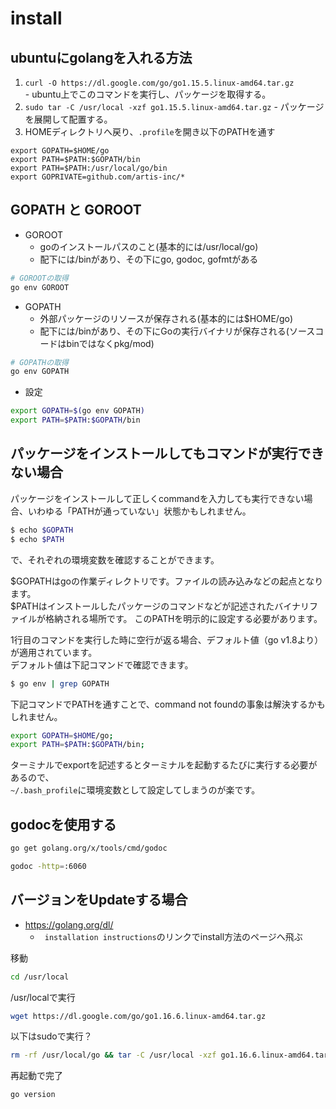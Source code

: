 # install
## ubuntuにgolangを入れる方法  
1. ```curl -O https://dl.google.com/go/go1.15.5.linux-amd64.tar.gz```   
		- ubuntu上でこのコマンドを実行し、パッケージを取得する。   
2. ```sudo tar -C /usr/local -xzf go1.15.5.linux-amd64.tar.gz```
		- パッケージを展開して配置する。
3. HOMEディレクトリへ戻り、`.profile`を開き以下のPATHを通す
```
export GOPATH=$HOME/go
export PATH=$PATH:$GOPATH/bin
export PATH=$PATH:/usr/local/go/bin
export GOPRIVATE=github.com/artis-inc/*
```

## GOPATH と GOROOT
- GOROOT
  - goのインストールパスのこと(基本的には/usr/local/go)
  - 配下には/binがあり、その下にgo, godoc, gofmtがある
```bash
# GOROOTの取得 
go env GOROOT
```
- GOPATH
  - 外部パッケージのリソースが保存される(基本的には$HOME/go)
  - 配下には/binがあり、その下にGoの実行バイナリが保存される(ソースコードはbinではなくpkg/mod)
```bash
# GOPATHの取得
go env GOPATH
```
- 設定
```bash
export GOPATH=$(go env GOPATH)
export PATH=$PATH:$GOPATH/bin
```

## パッケージをインストールしてもコマンドが実行できない場合
パッケージをインストールして正しくcommandを入力しても実行できない場合、いわゆる「PATHが通っていない」状態かもしれません。
```bash
$ echo $GOPATH
$ echo $PATH
```
で、それぞれの環境変数を確認することができます。  
  
$GOPATHはgoの作業ディレクトリです。ファイルの読み込みなどの起点となります。  
$PATHはインストールしたパッケージのコマンドなどが記述されたバイナリファイルが格納される場所です。 このPATHを明示的に設定する必要があります。  
  
1行目のコマンドを実行した時に空行が返る場合、デフォルト値（go v1.8より）が適用されています。  
デフォルト値は下記コマンドで確認できます。  
```bash
$ go env | grep GOPATH
```
下記コマンドでPATHを通すことで、command not foundの事象は解決するかもしれません。
```bash
export GOPATH=$HOME/go;
export PATH=$PATH:$GOPATH/bin;
```
ターミナルでexportを記述するとターミナルを起動するたびに実行する必要があるので、  
`~/.bash_profile`に環境変数として設定してしまうのが楽です。

## godocを使用する

```sh
go get golang.org/x/tools/cmd/godoc
```
```sh
godoc -http=:6060
```

## バージョンをUpdateする場合
- https://golang.org/dl/
	- ` installation instructions`のリンクでinstall方法のページへ飛ぶ

移動
```sh
cd /usr/local
```
/usr/localで実行
```sh
wget https://dl.google.com/go/go1.16.6.linux-amd64.tar.gz
```
以下はsudoで実行？
```sh
rm -rf /usr/local/go && tar -C /usr/local -xzf go1.16.6.linux-amd64.tar.gz
```
再起動で完了
```sh
go version
```
